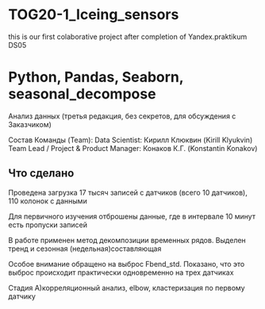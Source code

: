 # TOG20-1_Iceing_sensors
this is our first colaborative project after completion of Yandex.praktikum DS05

# Python, Pandas, Seaborn, seasonal_decompose

Анализ данных (третья редакция, без секретов, для обсуждения с Заказчиком)

Состав Команды (Team):
Data Scientist: Кирилл Клюквин (Kirill Klyukvin)
Team Lead / Project & Product Manager: Конаков К.Г. (Konstantin Konakov)

## Что сделано

Проведена загрузка 17 тысяч записей с датчиков (всего 10 датчиков), 110 колонок с данными

Для первичного изучения отброшены данные, где в интервале 10 минут есть пропуски записей

В работе применен метод декомпозиции временных рядов. Выделен тренд и сезонная (недельная)составляющая

Особое внимание обращено на выброс Fbend_std. Показано, что это выброс происходит практически одновременно на трех датчиках

Стадия A)корреляционный анализ, elbow, кластеризация по первому датчику


